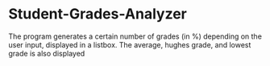 # Student-Grades-Analyzer
The program generates a certain number of grades (in %) depending on the user input, displayed in a listbox. The average, hughes grade, and lowest grade is also displayed
